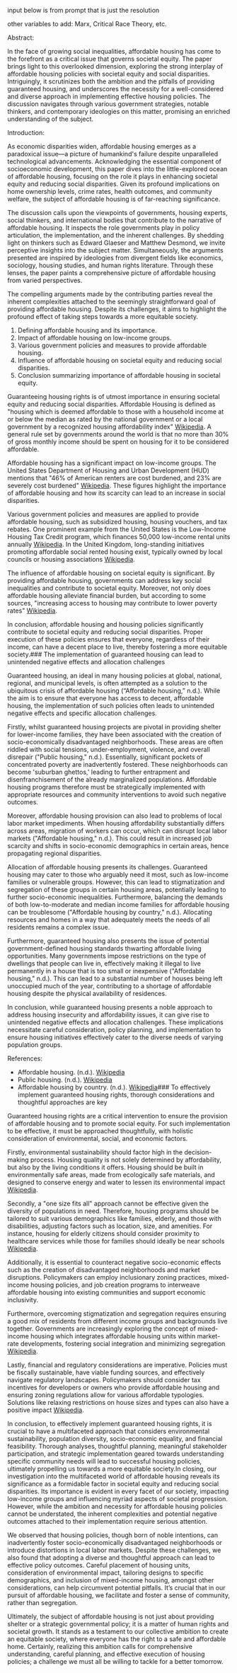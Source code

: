 input below is from prompt that is just the resolution

other variables to add: Marx, Critical Race Theory, etc.

Abstract:

In the face of growing social inequalities, affordable housing has come to the forefront as a critical issue that governs societal equity. The paper brings light to this overlooked dimension, exploring the strong interplay of affordable housing policies with societal equity and social disparities. Intriguingly, it scrutinizes both the ambition and the pitfalls of providing guaranteed housing, and underscores the necessity for a well-considered and diverse approach in implementing effective housing policies. The discussion navigates through various government strategies, notable thinkers, and contemporary ideologies on this matter, promising an enriched understanding of the subject.

Introduction:

As economic disparities widen, affordable housing emerges as a paradoxical issue—a picture of humankind's failure despite unparalleled technological advancements. Acknowledging the essential component of socioeconomic development, this paper dives into the little-explored ocean of affordable housing, focusing on the role it plays in enhancing societal equity and reducing social disparities. Given its profound implications on home ownership levels, crime rates, health outcomes, and community welfare, the subject of affordable housing is of far-reaching significance.

The discussion calls upon the viewpoints of governments, housing experts, social thinkers, and international bodies that contribute to the narrative of affordable housing. It inspects the role governments play in policy articulation, the implementation, and the inherent challenges. By shedding light on thinkers such as Edward Glaeser and Matthew Desmond, we invite perceptive insights into the subject matter. Simultaneously, the arguments presented are inspired by ideologies from divergent fields like economics, sociology, housing studies, and human rights literature. Through these lenses, the paper paints a comprehensive picture of affordable housing from varied perspectives.

The compelling arguments made by the contributing parties reveal the inherent complexities attached to the seemingly straightforward goal of providing affordable housing. Despite its challenges, it aims to highlight the profound effect of taking steps towards a more equitable society.
1. Defining affordable housing and its importance. 
2. Impact of affordable housing on low-income groups. 
3. Various government policies and measures to provide affordable housing. 
4. Influence of affordable housing on societal equity and reducing social disparities.
5. Conclusion summarizing importance of affordable housing in societal equity. 

Guaranteeing housing rights is of utmost importance in ensuring societal equity and reducing social disparities. Affordable Housing is defined as "housing which is deemed affordable to those with a household income at or below the median as rated by the national government or a local government by a recognized housing affordability index" [Wikipedia](https://en.wikipedia.org/wiki/Affordable_housing). A general rule set by governments around the world is that no more than 30% of gross monthly income should be spent on housing for it to be considered affordable. 

Affordable housing has a significant impact on low-income groups. The United States Department of Housing and Urban Development (HUD) mentions that "46% of American renters are cost burdened, and 23% are severely cost burdened" [Wikipedia](https://en.wikipedia.org/wiki/Housing_gap). These figures highlight the importance of affordable housing and how its scarcity can lead to an increase in social disparities.

Various government policies and measures are applied to provide affordable housing, such as subsidized housing, housing vouchers, and tax rebates. One prominent example from the United States is the Low-Income Housing Tax Credit program, which finances 50,000 low-income rental units annually [Wikipedia](https://en.wikipedia.org/wiki/Subsidized_housing_in_the_United_States). In the United Kingdom, long-standing initiatives promoting affordable social rented housing exist, typically owned by local councils or housing associations [Wikipedia](https://en.wikipedia.org/wiki/Affordable_housing_by_country).

The influence of affordable housing on societal equity is significant. By providing affordable housing, governments can address key social inequalities and contribute to societal equity. Moreover, not only does affordable housing alleviate financial burden, but according to some sources, "increasing access to housing may contribute to lower poverty rates" [Wikipedia](https://en.wikipedia.org/wiki/Subsidized_housing).

In conclusion, affordable housing and housing policies significantly contribute to societal equity and reducing social disparities. Proper execution of these policies ensures that everyone, regardless of their income, can have a decent place to live, thereby fostering a more equitable society.### The implementation of guaranteed housing can lead to unintended negative effects and allocation challenges

Guaranteed housing, an ideal in many housing policies at global, national, regional, and municipal levels, is often attempted as a solution to the ubiquitous crisis of affordable housing (“Affordable housing,” n.d.). While the aim is to ensure that everyone has access to decent, affordable housing, the implementation of such policies often leads to unintended negative effects and specific allocation challenges. 

Firstly, whilst guaranteed housing projects are pivotal in providing shelter for lower-income families, they have been associated with the creation of socio-economically disadvantaged neighborhoods. These areas are often riddled with social tensions, under-employment, violence, and overall disrepair ("Public housing," n.d.). Essentially, significant pockets of concentrated poverty are inadvertently fostered. These neighborhoods can become 'suburban ghettos,' leading to further entrapment and disenfranchisement of the already marginalized populations. Affordable housing programs therefore must be strategically implemented with appropriate resources and community interventions to avoid such negative outcomes.

Moreover, affordable housing provision can also lead to problems of local labor market impediments. When housing affordability substantially differs across areas, migration of workers can occur, which can disrupt local labor markets ("Affordable housing," n.d.). This could result in increased job scarcity and shifts in socio-economic demographics in certain areas, hence propagating regional disparities.

Allocation of affordable housing presents its challenges. Guaranteed housing may cater to those who arguably need it most, such as low-income families or vulnerable groups. However, this can lead to stigmatization and segregation of these groups in certain housing areas, potentially leading to further socio-economic inequalities. Furthermore, balancing the demands of both low-to-moderate and median income families for affordable housing can be troublesome ("Affordable housing by country," n.d.). Allocating resources and homes in a way that adequately meets the needs of all residents remains a complex issue.

Furthermore, guaranteed housing also presents the issue of potential government-defined housing standards thwarting affordable living opportunities. Many governments impose restrictions on the type of dwellings that people can live in, effectively making it illegal to live permanently in a house that is too small or inexpensive ("Affordable housing," n.d.). This can lead to a substantial number of houses being left unoccupied much of the year, contributing to a shortage of affordable housing despite the physical availability of residences.

In conclusion, while guaranteed housing presents a noble approach to address housing insecurity and affordability issues, it can give rise to unintended negative effects and allocation challenges. These implications necessitate careful consideration, policy planning, and implementation to ensure housing initiatives effectively cater to the diverse needs of varying population groups.

References:

- Affordable housing. (n.d.). [Wikipedia](https://en.wikipedia.org/wiki/Affordable_housing)
- Public housing. (n.d.). [Wikipedia](https://en.wikipedia.org/wiki/Public_housing)
- Affordable housing by country. (n.d.). [Wikipedia](https://en.wikipedia.org/wiki/Affordable_housing_by_country)### To effectively implement guaranteed housing rights, thorough considerations and thoughtful approaches are key

Guaranteed housing rights are a critical intervention to ensure the provision of affordable housing and to promote social equity. For such implementation to be effective, it must be approached thoughtfully, with holistic consideration of environmental, social, and economic factors.

Firstly, environmental sustainability should factor high in the decision-making process. Housing quality is not solely determined by affordability, but also by the living conditions it offers. Housing should be built in environmentally safe areas, made from ecologically safe materials, and designed to conserve energy and water to lessen its environmental impact [Wikipedia](https://en.wikipedia.org/wiki/Affordable_housing).

Secondly, a "one size fits all" approach cannot be effective given the diversity of populations in need. Therefore, housing programs should be tailored to suit various demographics like families, elderly, and those with disabilities, adjusting factors such as location, size, and amenities. For instance, housing for elderly citizens should consider proximity to healthcare services while those for families should ideally be near schools [Wikipedia](https://en.wikipedia.org/wiki/Affordable_housing_by_country).

Additionally, it is essential to counteract negative socio-economic effects such as the creation of disadvantaged neighborhoods and market disruptions. Policymakers can employ inclusionary zoning practices, mixed-income housing policies, and job creation programs to interweave affordable housing into existing communities and support economic inclusivity. 

Furthermore, overcoming stigmatization and segregation requires ensuring a good mix of residents from different income groups and backgrounds live together. Governments are increasingly exploring the concept of mixed-income housing which integrates affordable housing units within market-rate developments, fostering social integration and minimizing segregation [Wikipedia](https://en.wikipedia.org/wiki/Mixed-income_housing).

Lastly, financial and regulatory considerations are imperative. Policies must be fiscally sustainable, have viable funding sources, and effectively navigate regulatory landscapes. Policymakers should consider tax incentives for developers or owners who provide affordable housing and ensuring zoning regulations allow for various affordable typologies. Solutions like relaxing restrictions on house sizes and types can also have a positive impact [Wikipedia](https://en.wikipedia.org/wiki/Affordable_housing).

In conclusion, to effectively implement guaranteed housing rights, it is crucial to have a multifaceted approach that considers environmental sustainability, population diversity, socio-economic equality, and financial feasibility. Thorough analyses, thoughtful planning, meaningful stakeholder participation, and strategic implementation geared towards understanding specific community needs will lead to successful housing policies, ultimately propelling us towards a more equitable society.In closing, our investigation into the multifaceted world of affordable housing reveals its significance as a formidable factor in societal equity and reducing social disparities. Its importance is evident in every facet of our society, impacting low-income groups and influencing myriad aspects of societal progression. However, while the ambition and necessity for affordable housing policies cannot be understated, the inherent complexities and potential negative outcomes attached to their implementation require serious attention.

We observed that housing policies, though born of noble intentions, can inadvertently foster socio-economically disadvantaged neighborhoods or introduce distortions in local labor markets. Despite these challenges, we also found that adopting a diverse and thoughtful approach can lead to effective policy outcomes. Careful placement of housing units, consideration of environmental impact, tailoring designs to specific demographics, and inclusion of mixed-income housing, amongst other considerations, can help circumvent potential pitfalls. It’s crucial that in our pursuit of affordable housing, we facilitate and foster a sense of community, rather than segregation.

Ultimately, the subject of affordable housing is not just about providing shelter or a strategic governmental policy; it is a matter of human rights and societal growth. It stands as a testament to our collective ambition to create an equitable society, where everyone has the right to a safe and affordable home. Certainly, realizing this ambition calls for comprehensive understanding, careful planning, and effective execution of housing policies; a challenge we must all be willing to tackle for a better tomorrow.
